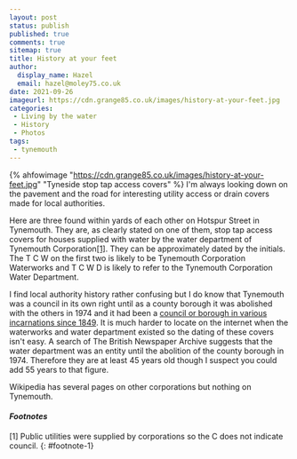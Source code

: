 ```yaml
---
layout: post
status: publish
published: true
comments: true
sitemap: true
title: History at your feet
author:
  display_name: Hazel
  email: hazel@moley75.co.uk
date: 2021-09-26
imageurl: https://cdn.grange85.co.uk/images/history-at-your-feet.jpg
categories:
 - Living by the water
 - History
 - Photos
tags:
 - tynemouth
---
```

{% ahfowimage "https://cdn.grange85.co.uk/images/history-at-your-feet.jpg" "Tyneside stop tap access covers" %}
I'm always looking down on the pavement and the road for interesting utility access or drain covers made for local authorities.

Here are three found within yards of each other on Hotspur Street in Tynemouth. They are, as clearly stated on one of them, stop tap access covers for houses supplied with water by the water department of Tynemouth Corporation[\[1\]](#footnote-1). They can be approximately dated by the initials. The T C W on the first two is likely to be Tynemouth Corporation Waterworks and T C W D is likely to refer to the Tynemouth Corporation Water Department.


I find local authority history rather confusing but I do know that Tynemouth was a council in its own right until as a county borough it was abolished with the others in 1974 and it had been a [council or borough in various incarnations since 1849](https://discovery.nationalarchives.gov.uk/details/r/a8670f1c-6248-4cc4-b71b-5813d2ba968e). It is much harder to locate on the internet when the waterworks and water department existed so the dating of these covers isn't easy. A search of The British Newspaper Archive suggests that the water department was an entity until the abolition of the county borough in 1974. Therefore they are at least 45 years old though I suspect you could add 55 years to that figure.


Wikipedia has several pages on other corporations but nothing on Tynemouth.


#### _Footnotes_
[1] Public utilities were supplied by corporations so the C does not indicate council.
{: #footnote-1}
